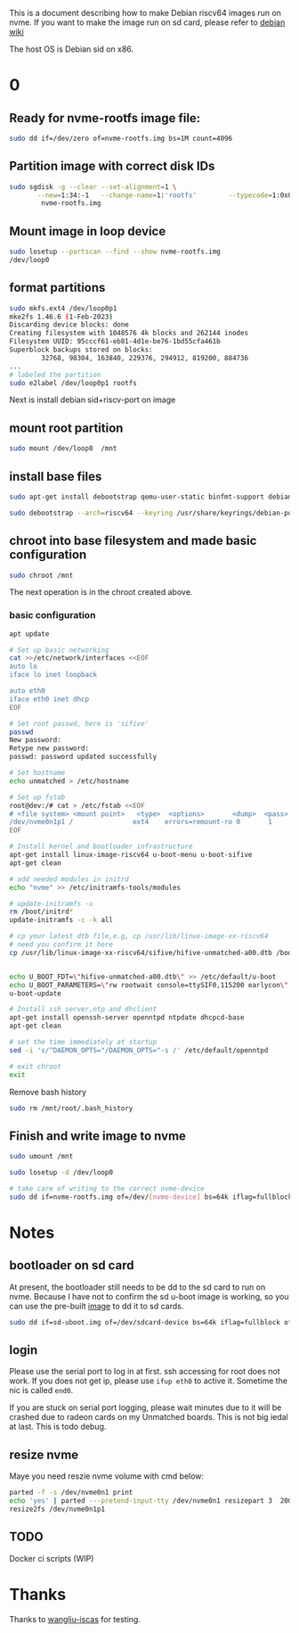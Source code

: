 This is a document describing how to make Debian riscv64 images run on nvme.
If you want to make the image run on sd card, please refer to [debian wiki](https://wiki.debian.org/InstallingDebianOn/SiFive/%20HiFiveUnmatched)

The host OS is Debian sid on x86.

# 0

## Ready for nvme-rootfs image file:

```bash
sudo dd if=/dev/zero of=nvme-rootfs.img bs=1M count=4096

```

## Partition image with correct disk IDs
```bash
sudo sgdisk -g --clear --set-alignment=1 \
       --new=1:34:-1   --change-name=1:'rootfs'        --typecode=1:0x0700 --attributes=3:set:2  \
        nvme-rootfs.img
```

## Mount image in loop device
```bash
sudo losetup --partscan --find --show nvme-rootfs.img
/dev/loop0
```

## format partitions
```bash
sudo mkfs.ext4 /dev/loop0p1
mke2fs 1.46.6 (1-Feb-2023)
Discarding device blocks: done
Creating filesystem with 1048576 4k blocks and 262144 inodes
Filesystem UUID: 95cccf61-eb81-4d1e-be76-1bd55cfa461b
Superblock backups stored on blocks:
        32768, 98304, 163840, 229376, 294912, 819200, 884736
...
# labeled the partition
sudo e2label /dev/loop0p1 rootfs
```

Next is install debian sid+riscv-port on image

## mount root partition
```bash
sudo mount /dev/loop0  /mnt
```

## install base files
```bash
sudo apt-get install debootstrap qemu-user-static binfmt-support debian-ports-archive-keyring

sudo debootstrap --arch=riscv64 --keyring /usr/share/keyrings/debian-ports-archive-keyring.gpg --include=debian-ports-archive-keyring,ca-certificates  unstable /mnt http://deb.debian.org/debian-ports
```

## chroot into base filesystem and made basic configuration
```bash
sudo chroot /mnt
```

The next operation is in the chroot created above.

### basic configuration
```bash
apt update

# Set up basic networking
cat >>/etc/network/interfaces <<EOF
auto lo
iface lo inet loopback

auto eth0
iface eth0 inet dhcp
EOF

# Set root passwd, here is 'sifive'
passwd
New password:
Retype new password:
passwd: password updated successfully

# Set hostname
echo unmatched > /etc/hostname

# Set up fstab
root@dev:/# cat > /etc/fstab <<EOF
# <file system> <mount point>   <type>  <options>       <dump>  <pass>
/dev/nvme0n1p1 /               ext4    errors=remount-ro 0       1
EOF

# Install kernel and bootloader infrastructure
apt-get install linux-image-riscv64 u-boot-menu u-boot-sifive
apt-get clean

# add needed modules in initrd
echo "nvme" >> /etc/initramfs-tools/modules

# update-initramfs -u
rm /boot/initrd*
update-initramfs -c -k all

# cp your latest dtb file,e.g, cp /usr/lib/linux-image-xx-riscv64
# need you confirm it here
cp /usr/lib/linux-image-xx-riscv64/sifive/hifive-unmatched-a00.dtb /boot/


echo U_BOOT_FDT=\"hifive-unmatched-a00.dtb\" >> /etc/default/u-boot
echo U_BOOT_PARAMETERS=\"rw rootwait console=ttySIF0,115200 earlycon\" >> /etc/default/u-boot
u-boot-update

# Install ssh server,ntp and dhclient
apt-get install openssh-server openntpd ntpdate dhcpcd-base
apt-get clean

# set the time immediately at startup
sed -i 's/^DAEMON_OPTS="/DAEMON_OPTS="-s /' /etc/default/openntpd

# exit chroot
exit
```

Remove bash history

```bash
sudo rm /mnt/root/.bash_history
```
## Finish and write image to nvme

```bash
sudo umount /mnt

sudo losetup -d /dev/loop0

# take care of writing to the correct nvme-device
sudo dd if=nvme-rootfs.img of=/dev/[nvme-device] bs=64k iflag=fullblock oflag=direct conv=fsync status=progress
```

# Notes

## bootloader on sd card
At present, the bootloader still needs to be dd to the sd card to run on nvme. Because I have not to
confirm the sd u-boot image is working, so you can use the pre-built [image](./image/sd-uboot.img.tar.gz) to dd it to sd cards.

```bash
sudo dd if=sd-uboot.img of=/dev/sdcard-device bs=64k iflag=fullblock oflag=direct conv=fsync status=progress
```

## login
Please use the serial port to log in at first. ssh accessing for root does not work. If you does not get ip, please use `ifup eth0` to active it. Sometime the nic is called `end0`.

If you are stuck on serial port logging, please wait minutes due to it will be crashed due to radeon cards on my Unmatched boards. This is not big iedal at last. This is todo debug.

## resize nvme
Maye you need reszie nvme volume with cmd below:

```bash
parted -f -s /dev/nvme0n1 print
echo 'yes' | parted ---pretend-input-tty /dev/nvme0n1 resizepart 3  20GB
resize2fs /dev/nvme0n1p1
```

## TODO

Docker ci scripts (WIP)

# Thanks 

Thanks to [wangliu-iscas](https://github.com/wangliu-iscas) for testing.
